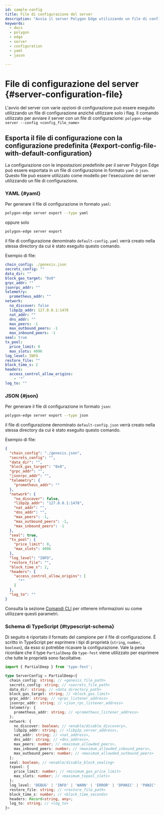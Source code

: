 ```yaml
---
id: sample-config
title: File di configurazione del server
description: "Avvia il server Polygon Edge utilizzando un file di configurazione."
keywords:
  - docs
  - polygon
  - edge
  - server
  - configuration
  - yaml
  - jason

---
```

# File di configurazione del server {#server-configuration-file}
L'avvio del server con varie opzioni di configurazione può essere eseguito utilizzando un file di configurazione anziché utilizzare solo i flag. Il comando utilizzato per avviare il server con un file di configurazione: `polygon-edge server --config <config_file_name>`

## Esporta il file di configurazione con la configurazione predefinita {#export-config-file-with-default-configuration}
La configurazione con le impostazioni predefinite per il server Polygon Edge può essere esportata in un file di configurazione in formato `yaml` o `json`.
Questo file può essere utilizzato come modello per l'esecuzione del server utilizzando un file di configurazione.

### YAML {#yaml}
Per generare il file di configurazione in formato `yaml`:
```bash
polygon-edge server export --type yaml
```
oppure solo
```bash
polygon-edge server export
```
il file di configurazione denominato `default-config.yaml` verrà creato nella stessa directory da cui è stato eseguito questo comando.

Esempio di file:
```yaml
chain_config: ./genesis.json
secrets_config: ""
data_dir: ""
block_gas_target: "0x0"
grpc_addr: ""
jsonrpc_addr: ""
telemetry:
  prometheus_addr: ""
network:
  no_discover: false
  libp2p_addr: 127.0.0.1:1478
  nat_addr: ""
  dns_addr: ""
  max_peers: -1
  max_outbound_peers: -1
  max_inbound_peers: -1
seal: true
tx_pool:
  price_limit: 0
  max_slots: 4096
log_level: INFO
restore_file: ""
block_time_s: 2
headers:
  access_control_allow_origins:
    - '*'
log_to: ""
```

### JSON {#json}
Per generare il file di configurazione in formato `json`:
```bash
polygon-edge server export --type json
```
il file di configurazione denominato `default-config.json` verrà creato nella stessa directory da cui è stato eseguito questo comando.

Esempio di file:

```json
{
  "chain_config": "./genesis.json",
  "secrets_config": "",
  "data_dir": "",
  "block_gas_target": "0x0",
  "grpc_addr": "",
  "jsonrpc_addr": "",
  "telemetry": {
    "prometheus_addr": ""
  },
  "network": {
    "no_discover": false,
    "libp2p_addr": "127.0.0.1:1478",
    "nat_addr": "",
    "dns_addr": "",
    "max_peers": -1,
    "max_outbound_peers": -1,
    "max_inbound_peers": -1
  },
  "seal": true,
  "tx_pool": {
    "price_limit": 0,
    "max_slots": 4096
  },
  "log_level": "INFO",
  "restore_file": "",
  "block_time_s": 2,
  "headers": {
    "access_control_allow_origins": [
      "*"
    ]
  },
  "log_to": ""
}
```

Consulta la sezione [Comandi CLI](/docs/edge/get-started/cli-commands) per ottenere informazioni su come utilizzare questi parametri.

### Schema di TypeScript {#typescript-schema}

Di seguito è riportato il formato del campione per il file di configurazione. È scritto in TypeScript per esprimere i tipi di proprietà (`string`, `number`, `boolean`), da esso si potrebbe ricavare la configurazione. Vale la pena ricordare che il type `PartialDeep` da `type-fest` viene utilizzato per esprimere che tutte le proprietà sono facoltative.

```typescript
import { PartialDeep } from 'type-fest';

type ServerConfig = PartialDeep<{
  chain_config: string; // <genesis_file_path>
  secrets_config: string; // <secrets_file_path>
  data_dir: string; // <data_directory_path>
  block_gas_target: string; // <block_gas_limit>
  grpc_addr: string; // <grpc_listener_address>
  jsonrpc_addr: string; // <json_rpc_listener_address>
  telemetry: {
    prometheus_addr: string; // <prometheus_listener_address>
  };
  network: {
    no_discover: boolean; // <enable/disable_discovery>,
    libp2p_addr: string; // <libp2p_server_address>,
    nat_addr: string; // <nat_address>,
    dns_addr: string; // <dns_address>,
    max_peers: number; // <maximum_allowded_peers>,
    max_inbound_peers: number; // <maximum_allowded_inbound_peers>,
    max_outbound_peers: number; // <maximum_allowded_outbound_peers>
  };
  seal: boolean; // <enable/disable_block_sealing>
  txpool: {
    price_limit: number; // <minimum_gas_price_limit>
    max_slots: number; // <maximum_txpool_slots>
  };
  log_level: 'DEBUG' | 'INFO' | 'WARN' | 'ERROR' | 'DPANIC' | 'PANIC' | 'FATAL'; // <log_level>
  restore_file: string; // <restore_file_path>
  block_time_s: number; // <block_time_seconds>
  headers: Record<string, any>;
  log_to: string; // <log_to>
}>
```

